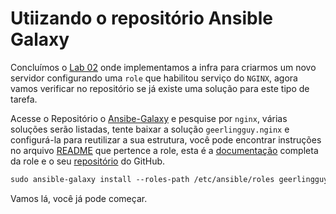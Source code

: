 Utiizando o repositório Ansible Galaxy
======================================================

Concluímos o [Lab 02](02-lab.md) onde implementamos a infra para criarmos um novo servidor configurando uma `role` que habilitou serviço do `NGINX`, agora vamos verificar no repositório se já existe uma solução para este tipo de tarefa.

Acesse o Repositório o [Ansibe-Galaxy](https://galaxy.ansible.com/) e pesquise por `nginx`, várias soluções serão listadas, tente baixar a solução `geerlingguy.nginx` e configurá-la para reutilizar a sua estrutura, você pode encontrar instruções no arquivo [README](../../Appendix/Ansible/extras/nginx-role-README.md) que pertence a role, esta é a [documentação](https://galaxy.ansible.com/ui/standalone/roles/geerlingguy/nginx/documentation/) completa da role e o seu [repositório](https://github.com/geerlingguy/ansible-role-nginx) do GitHub. 

```css
sudo ansible-galaxy install --roles-path /etc/ansible/roles geerlingguy.nginx
```

Vamos lá, você já pode começar.

